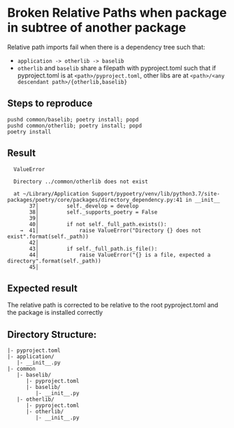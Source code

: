 # Broken Relative Paths when package in subtree of another package


Relative path imports fail when there is a dependency tree such that:
- `application -> otherlib -> baselib`
- `otherlib` and `baselib` share a filepath with pyproject.toml such that if pyproject.toml is at `<path>/pyproject.toml`, other libs are at `<path>/<any descendant path>/{otherlib,baselib}`

## Steps to reproduce

```
pushd common/baselib; poetry install; popd
pushd common/otherlib; poetry install; popd
poetry install
```

## Result

```
  ValueError

  Directory ../common/otherlib does not exist

  at ~/Library/Application Support/pypoetry/venv/lib/python3.7/site-packages/poetry/core/packages/directory_dependency.py:41 in __init__
       37│         self._develop = develop
       38│         self._supports_poetry = False
       39│ 
       40│         if not self._full_path.exists():
    →  41│             raise ValueError("Directory {} does not exist".format(self._path))
       42│ 
       43│         if self._full_path.is_file():
       44│             raise ValueError("{} is a file, expected a directory".format(self._path))
       45│ 
```

## Expected result

The relative path is corrected to be relative to the root pyproject.toml and the package is installed correctly

## Directory Structure:
```
|- pyproject.toml
|- application/
   |- __init__.py
|- common
   |- baselib/
      |- pyproject.toml
      |- baselib/
         |- __init__.py
   |- otherlib/
      |- pyproject.toml
      |- otherlib/
         |- __init__.py
```